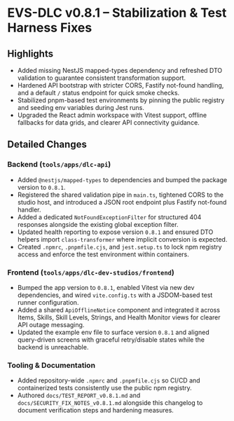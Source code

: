 # EVS-DLC v0.8.1 – Stabilization & Test Harness Fixes

## Highlights
- Added missing NestJS mapped-types dependency and refreshed DTO validation to guarantee consistent transformation support.
- Hardened API bootstrap with stricter CORS, Fastify not-found handling, and a default `/` status endpoint for quick smoke checks.
- Stabilized pnpm-based test environments by pinning the public registry and seeding env variables during Jest runs.
- Upgraded the React admin workspace with Vitest support, offline fallbacks for data grids, and clearer API connectivity guidance.

## Detailed Changes
### Backend (`tools/apps/dlc-api`)
- Added `@nestjs/mapped-types` to dependencies and bumped the package version to `0.8.1`.
- Registered the shared validation pipe in `main.ts`, tightened CORS to the studio host, and introduced a JSON root endpoint plus Fastify not-found handler.
- Added a dedicated `NotFoundExceptionFilter` for structured 404 responses alongside the existing global exception filter.
- Updated health reporting to expose version `0.8.1` and ensured DTO helpers import `class-transformer` where implicit conversion is expected.
- Created `.npmrc`, `.pnpmfile.cjs`, and `jest.setup.ts` to lock npm registry access and enforce the test environment within containers.

### Frontend (`tools/apps/dlc-dev-studios/frontend`)
- Bumped the app version to `0.8.1`, enabled Vitest via new dev dependencies, and wired `vite.config.ts` with a JSDOM-based test runner configuration.
- Added a shared `ApiOfflineNotice` component and integrated it across Items, Skills, Skill Levels, Strings, and Health Monitor views for clearer API outage messaging.
- Updated the example env file to surface version `0.8.1` and aligned query-driven screens with graceful retry/disable states while the backend is unreachable.

### Tooling & Documentation
- Added repository-wide `.npmrc` and `.pnpmfile.cjs` so CI/CD and containerized tests consistently use the public npm registry.
- Authored `docs/TEST_REPORT_v0.8.1.md` and `docs/SECURITY_FIX_NOTES_v0.8.1.md` alongside this changelog to document verification steps and hardening measures.
